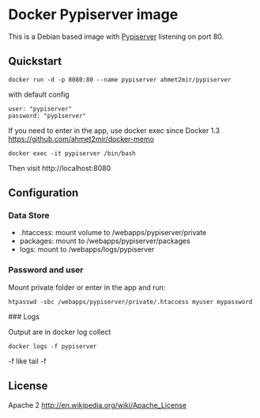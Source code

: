 Docker Pypiserver image
=================

This is a Debian based image with [Pypiserver](https://pypi.python.org/pypi/pypiserver#installation-and-usage-quickstart) listening on port 80.

Quickstart
----------

    docker run -d -p 8080:80 --name pypiserver ahmet2mir/pypiserver

with default config

    user: "pypiserver"
    password: "pyp1server"

If you need to enter in the app, use docker exec since Docker 1.3 https://github.com/ahmet2mir/docker-memo

    docker exec -it pypiserver /bin/bash

Then visit http://localhost:8080

Configuration
-------------

### Data Store

* .htaccess: mount volume to /webapps/pypiserver/private
* packages: mount to /webapps/pypiserver/packages
* logs: mount to /webapps/logs/pypiserver

### Password and user

Mount private folder or enter in the app and run:

    htpasswd -sbc /webapps/pypiserver/private/.htaccess myuser mypassword

### Logs

Output are in docker log collect

    docker logs -f pypiserver

-f like tail -f

License
-------

Apache 2 http://en.wikipedia.org/wiki/Apache_License


